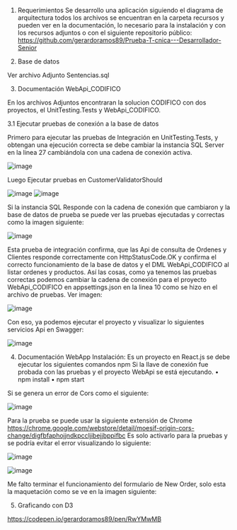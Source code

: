 1.	Requerimientos
Se desarrollo una aplicación siguiendo el diagrama de arquitectura todos los archivos se encuentran en la carpeta recursos y pueden ver en la documentación, lo necesario para la instalación y con los recursos adjuntos o con el siguiente repositorio público:
https://github.com/gerardoramos89/Prueba-T-cnica---Desarrollador-Senior

2.	Base de datos

 Ver archivo Adjunto Sentencias.sql

3.	Documentación WebApi_CODIFICO

En los archivos Adjuntos encontraran la solucion CODIFICO con dos proyectos, el UnitTesting.Tests y WebApi_CODIFICO.

3.1	Ejecutar pruebas de conexión a la base de datos

Primero para ejecutar las pruebas de Integración en UnitTesting.Tests, y obtengan  una ejecución correcta se debe cambiar la instancia SQL Server en la linea 27 cambiándola con una cadena de conexión activa.
 
![image](https://user-images.githubusercontent.com/57040617/224812864-8cee7ba5-59c3-44f7-a47b-04f0828a2cb1.png)



Luego Ejecutar pruebas en CustomerValidatorShould 
 
![image](https://user-images.githubusercontent.com/57040617/224812916-aa040deb-4231-4d71-b053-767d5cd54f98.png)
![image](https://user-images.githubusercontent.com/57040617/224820367-8d6d0543-cf30-478e-9e2e-0094e3c8bb32.png)


Si la instancia SQL Responde con la cadena de conexión que cambiaron y la base de datos de prueba se puede ver las pruebas ejecutadas y correctas como la imagen siguiente:
 
 ![image](https://user-images.githubusercontent.com/57040617/224812942-e39fa029-49a0-4c4d-a1b6-d492f20df12d.png)

Esta prueba de integración confirma, que las Api de consulta de Ordenes y Clientes responde correctamente con HttpStatusCode.OK y confirma el correcto funcionamiento de la base de datos y el DML WebApi_CODIFICO al listar ordenes y productos.
Así las cosas, como ya tenemos las pruebas correctas podemos cambiar la cadena de conexión para el proyecto WebApi_CODIFICO en appsettings.json en la linea 10 como se hizo en el archivo de pruebas.
Ver imagen:

![image](https://user-images.githubusercontent.com/57040617/224812955-8702132a-f505-4736-b44c-58d6caa5b3de.png)

 
Con eso, ya podemos ejecutar el proyecto y visualizar lo siguientes servicios Api en Swagger:
 
 ![image](https://user-images.githubusercontent.com/57040617/224812982-64a971fd-d90e-4317-b435-fb8e2d84ee06.png)

4.  Documentación WebApp
Instalación:
Es un proyecto en React.js se debe ejecutar los siguientes comandos npm Si la llave de conexión fue probada con las pruebas y el proyecto  WebApi se está  ejecutando.
•	npm install
•	npm start

Si se genera un error de Cors como el siguiente:

 ![image](https://user-images.githubusercontent.com/57040617/224812999-24792afb-79d8-490d-a255-3c4380ad5b71.png)

     
Para la prueba se puede usar la siguiente extensión de Chrome 
https://chrome.google.com/webstore/detail/moesif-origin-cors-change/digfbfaphojjndkpccljibejjbppifbc
Es solo activarlo para la pruebas y se podría evitar el error visualizando lo siguiente:

 ![image](https://user-images.githubusercontent.com/57040617/224813020-11ce3d6d-67b3-4e57-81e5-09fee7da4446.png)

 ![image](https://user-images.githubusercontent.com/57040617/224813028-1ba24ae7-83e5-4e9e-b887-5650100d2327.png)


Me falto terminar el funcionamiento del formulario de New Order, solo esta la maquetación como se ve en la imagen siguiente:
 
     
5. Graficando con D3

https://codepen.io/gerardoramos89/pen/RwYMwMB
